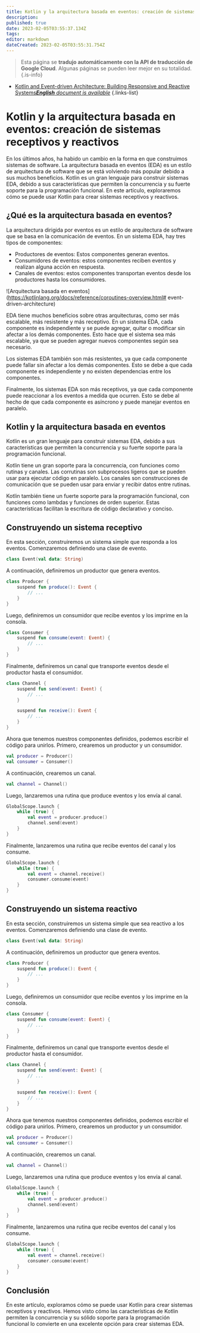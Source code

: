 ```yaml
---
title: Kotlin y la arquitectura basada en eventos: creación de sistemas receptivos y reactivos
description: 
published: true
date: 2023-02-05T03:55:37.134Z
tags: 
editor: markdown
dateCreated: 2023-02-05T03:55:31.754Z
---
```


> Esta página se **tradujo automáticamente con la API de traducción de Google Cloud**.
Algunas páginas se pueden leer mejor en su totalidad.{.is-info}



- [Kotlin and Event-driven Architecture: Building Responsive and Reactive Systems***English** document is available*](/en/Knowledge-base/Kotlin/kotlin-and-event-driven-architecture-building-responsive-and-reactive-systems)
{.links-list}



# Kotlin y la arquitectura basada en eventos: creación de sistemas receptivos y reactivos

En los últimos años, ha habido un cambio en la forma en que construimos sistemas de software. La arquitectura basada en eventos (EDA) es un estilo de arquitectura de software que se está volviendo más popular debido a sus muchos beneficios. Kotlin es un gran lenguaje para construir sistemas EDA, debido a sus características que permiten la concurrencia y su fuerte soporte para la programación funcional. En este artículo, exploraremos cómo se puede usar Kotlin para crear sistemas receptivos y reactivos.

## ¿Qué es la arquitectura basada en eventos?

La arquitectura dirigida por eventos es un estilo de arquitectura de software que se basa en la comunicación de eventos. En un sistema EDA, hay tres tipos de componentes:

- Productores de eventos: Estos componentes generan eventos.
- Consumidores de eventos: estos componentes reciben eventos y realizan alguna acción en respuesta.
- Canales de eventos: estos componentes transportan eventos desde los productores hasta los consumidores.

![Arquitectura basada en eventos](https://kotlinlang.org/docs/reference/coroutines-overview.html# event-driven-architecture)

EDA tiene muchos beneficios sobre otras arquitecturas, como ser más escalable, más resistente y más receptivo. En un sistema EDA, cada componente es independiente y se puede agregar, quitar o modificar sin afectar a los demás componentes. Esto hace que el sistema sea más escalable, ya que se pueden agregar nuevos componentes según sea necesario.

Los sistemas EDA también son más resistentes, ya que cada componente puede fallar sin afectar a los demás componentes. Esto se debe a que cada componente es independiente y no existen dependencias entre los componentes.

Finalmente, los sistemas EDA son más receptivos, ya que cada componente puede reaccionar a los eventos a medida que ocurren. Esto se debe al hecho de que cada componente es asíncrono y puede manejar eventos en paralelo.

## Kotlin y la arquitectura basada en eventos

Kotlin es un gran lenguaje para construir sistemas EDA, debido a sus características que permiten la concurrencia y su fuerte soporte para la programación funcional.

Kotlin tiene un gran soporte para la concurrencia, con funciones como rutinas y canales. Las corrutinas son subprocesos ligeros que se pueden usar para ejecutar código en paralelo. Los canales son construcciones de comunicación que se pueden usar para enviar y recibir datos entre rutinas.

Kotlin también tiene un fuerte soporte para la programación funcional, con funciones como lambdas y funciones de orden superior. Estas características facilitan la escritura de código declarativo y conciso.

## Construyendo un sistema receptivo

En esta sección, construiremos un sistema simple que responda a los eventos. Comenzaremos definiendo una clase de evento.


```kotlin
class Event(val data: String)
```

A continuación, definiremos un productor que genera eventos.


```kotlin
class Producer {
    suspend fun produce(): Event {
        // ...
    }
}
```

Luego, definiremos un consumidor que recibe eventos y los imprime en la consola.


```kotlin
class Consumer {
    suspend fun consume(event: Event) {
        // ...
    }
}
```

Finalmente, definiremos un canal que transporte eventos desde el productor hasta el consumidor.


```kotlin
class Channel {
    suspend fun send(event: Event) {
        // ...
    }

    suspend fun receive(): Event {
        // ...
    }
}
```

Ahora que tenemos nuestros componentes definidos, podemos escribir el código para unirlos. Primero, crearemos un productor y un consumidor.


```kotlin
val producer = Producer()
val consumer = Consumer()
```

A continuación, crearemos un canal.


```kotlin
val channel = Channel()
```

Luego, lanzaremos una rutina que produce eventos y los envía al canal.


```kotlin
GlobalScope.launch {
    while (true) {
        val event = producer.produce()
        channel.send(event)
    }
}
```

Finalmente, lanzaremos una rutina que recibe eventos del canal y los consume.


```kotlin
GlobalScope.launch {
    while (true) {
        val event = channel.receive()
        consumer.consume(event)
    }
}
```

## Construyendo un sistema reactivo

En esta sección, construiremos un sistema simple que sea reactivo a los eventos. Comenzaremos definiendo una clase de evento.


```kotlin
class Event(val data: String)
```

A continuación, definiremos un productor que genera eventos.


```kotlin
class Producer {
    suspend fun produce(): Event {
        // ...
    }
}
```

Luego, definiremos un consumidor que recibe eventos y los imprime en la consola.


```kotlin
class Consumer {
    suspend fun consume(event: Event) {
        // ...
    }
}
```

Finalmente, definiremos un canal que transporte eventos desde el productor hasta el consumidor.


```kotlin
class Channel {
    suspend fun send(event: Event) {
        // ...
    }

    suspend fun receive(): Event {
        // ...
    }
}
```

Ahora que tenemos nuestros componentes definidos, podemos escribir el código para unirlos. Primero, crearemos un productor y un consumidor.


```kotlin
val producer = Producer()
val consumer = Consumer()
```

A continuación, crearemos un canal.


```kotlin
val channel = Channel()
```

Luego, lanzaremos una rutina que produce eventos y los envía al canal.


```kotlin
GlobalScope.launch {
    while (true) {
        val event = producer.produce()
        channel.send(event)
    }
}
```

Finalmente, lanzaremos una rutina que recibe eventos del canal y los consume.


```kotlin
GlobalScope.launch {
    while (true) {
        val event = channel.receive()
        consumer.consume(event)
    }
}
```

## Conclusión

En este artículo, exploramos cómo se puede usar Kotlin para crear sistemas receptivos y reactivos. Hemos visto cómo las características de Kotlin permiten la concurrencia y su sólido soporte para la programación funcional lo convierte en una excelente opción para crear sistemas EDA.